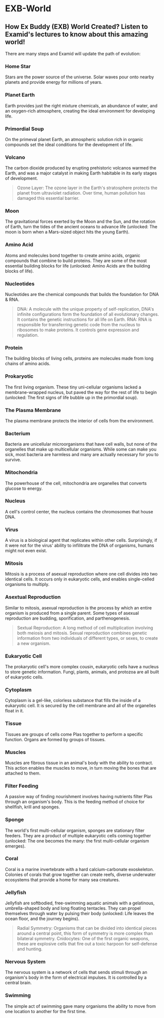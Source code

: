 # EXB-World
## How Ex Buddy (EXB) World Created? Listen to Examid's lectures to know about this amazing world!

There are many steps and Examid will update the path of evolution:

### Home Star
Stars are the power source of the universe. Solar waves pour onto nearby planets and provide energy for millions of years.

### Planet Earth
Earth provides just the right mixture chemicals, an abundance of water, and an oxygen-rich atmosphere, creating the ideal environment for developing life.

### Primordial Soup
On the primeval planet Earth, an atmospheric solution rich in organic compounds set the ideal conditions for the development of life.

### Volcano
The carbon dioxide produced by erupting prehistoric volcanos warmed the Earth, and was a major catalyst in making Earth habitable in its early stages of development.
> Ozone Layer: The ozone layer in the Earth's stratosphere protects the planet from ultraviolet radiation. Over time, human pollution has damaged this essential barrier.

### Moon
The gravitational forces exerted by the Moon and the Sun, and the rotation of Earth, turn the tides of the ancient oceans to advance life (unlocked: The moon is born when a Mars-sized object hits the young Earth).

### Amino Acid
Atoms and molecules bond together to create amino acids, organic compounds that combine to build proteins. They are some of the most essential building blocks for life (unlocked: Amino Acids are the building blocks of life).

### Nucleotides
Nucleotides are the chemical compounds that builds the foundation for DNA & RNA.
> DNA: A molecule with the unique property of self-replication, DNA's infinite configurations form the foundation of all evolutionary changes. It contains the genetic instructions for all life on Earth.
> RNA: RNA is responsible for transferring genetic code from the nucleus to ribosomes to make proteins. It controls gene expression and regulation.

### Protein
The building blocks of living cells, proteins are molecules made from long chains of amino acids.

### Prokaryotic
The first living organism. These tiny uni-cellular organisms lacked a membrane-wrapped nucleus, but paved the way for the rest of life to begin (unlocked: The first signs of life bubble up in the primordial soup).

### The Plasma Membrane
The plasma membrane protects the interior of cells from the environment.

### Bacterium
Bacteria are unicellular microorganisms that have cell walls, but none of the organelles that make up multicellular organisms. While some can make you sick, most bacteria are harmless and many are actually necessary for you to survive.

### Mitochondria
The powerhouse of the cell, mitochondria are organelles that converts glucose to energy.

### Nucleus
A cell's control center, the nucleus contains the chromosomes that house DNA.

### Virus
A virus is a biological agent that replicates within other cells. Surprisingly, if it were not for the virus' ability to infilitrate the DNA of organisms, humans might not even exist.

### Mitosis
Mitosis is a process of asexual reproduction where one cell divides into two identical cells. It occurs only in eukaryotic cells, and enables single-celled organisms to multiply.

### Asextual Reproduction
Similar to mitosis, asexual reproduction is the process by which an entire organism is produced from a single parent. Some types of asexual reproduction are budding, sporification, and parthenogenesis.
> Sextual Reproduction: A long method of cell multiplication involving both meiosis and mitosis. Sexual reproduction combines genetic information from two individuals of different types, or sexes, to create a new organism.

### Eukaryotic Cell
The prokaryotic cell's more complex cousin, eukaryotic cells have a nucleus to store genetic information. Fungi, plants, animals, and protozoa are all built of eukaryotic cells.

### Cytoplasm
Cytoplasm is a gel-like, colorless substance that fills the inside of a eukaryotic cell. It is secured by the cell membrane and all of the organelles float in it.

### Tissue
Tissues are groups of cells come Plas together to perform a specific function. Organs are formed by groups of tissues.

### Muscles
Muscles are fibrous tissue in an animal's body with the ability to contract. This action enables the muscles to move, in turn moving the bones that are attached to them.

### Filter Feeding
A passive way of finding nourishment involves having nutrients filter Plas through an organism's body. This is the feeding method of choice for shellfish, krill and sponges.

### Sponge
The world's first multi-cellular organism, sponges are stationary filter feeders. They are a product of multiple eukaryotic cells coming together (unlocked: The one becomes the many: the first multi-cellular organism emerges).

### Coral
Coral is a marine invertebrate with a hard calcium-carbonate exoskeleton. Colonies of corals that grow together can create reefs, diverse underwater ecosystems that provide a home for many sea creatures.

### Jellyfish
Jellyfish are softbodied, free-swimming aquatic animals with a gelatinous, umbrella-shaped body and long floating tentacles. They can propel themselves through water by pulsing their body (unlocked: Life leaves the ocean floor, and the journey begins).
> Radial Symmetry: Organisms that can be divided into identical pieces around a central point, this form of symmetry is more complex than bilateral symmetry.
> Cnidocytes: One of the first organic weapons, these are explosive cells that fire out a toxic harpoon for self-defense and hunting.

### Nervous System
The nervous system is a network of cells that sends stimuli through an organism's body in the form of electrical impulses. It is controlled by a central brain.

### Swimming
The simple act of swimming gave many organisms the ability to move from one location to another for the first time.

